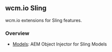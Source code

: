 ## wcm.io Sling

wcm.io extensions for Sling features.

### Overview

* [Models](models/): AEM Object Injector for Sling Models
